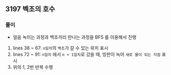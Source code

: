 ## 3197 벡조의 호수

### 풀이
- 얼음 녹이는 과정과 백조끼리 만나는 과정을 BFS 를 이용해서 진행
1. lines 38 ~ 67: `n일차`의 `백조`가 갈 수 있는 위치 표시
2. lines 72 ~ 91: `n일차` 에서 `n + 1일차`로 갔을 때, 빙판이 녹아 `새로 물이 되는 지점` 표시  
3. 위의 1, 2번 반복 수행
